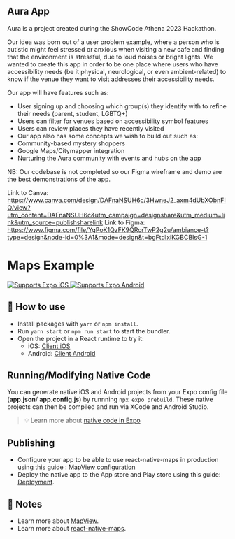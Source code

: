 ## Aura App

Aura is a project created during the ShowCode Athena 2023 Hackathon.

Our idea was born out of a user problem example, where a person who is autistic might feel stressed or anxious when visiting a new cafe and finding that the environment is stressful, due to loud noises or bright lights. We wanted to create this app in order to be one place where users who have accessibility needs (be it physical, neurological, or even ambient-related) to know if the venue they want to visit addresses their accessibility needs.

Our app will have features such as:
- User signing up and choosing which group(s) they identify with to refine their needs (parent, student, LGBTQ+)
- Users can filter for venues based on accessibility symbol features
- Users can review places they have recently visited
- Our app also has some concepts we wish to build out such as:
- Community-based mystery shoppers
- Google Maps/Citymapper integration
- Nurturing the Aura community with events and hubs on the app

NB: Our codebase is not completed so our Figma wireframe and demo are the best demonstrations of the app.

Link to Canva: https://www.canva.com/design/DAFnaNSUH6c/3HwneJ2_axm4dUbXObnFIQ/view?utm_content=DAFnaNSUH6c&utm_campaign=designshare&utm_medium=link&utm_source=publishsharelink
Link to Figma: https://www.figma.com/file/YgPoK1QzFK9QRcrTwP2g2u/ambiance-t?type=design&node-id=0%3A1&mode=design&t=bgFtdIxiKGBCBIsG-1

# Maps Example
<p>
  <!-- iOS -->
  <a href="https://itunes.apple.com/app/apple-store/id982107779">
    <img alt="Supports Expo iOS" longdesc="Supports Expo iOS" src="https://img.shields.io/badge/iOS-4630EB.svg?style=flat-square&logo=APPLE&labelColor=999999&logoColor=fff" />
  </a>
  <!-- Android -->
  <a href="https://play.google.com/store/apps/details?id=host.exp.exponent&referrer=blankexample">
    <img alt="Supports Expo Android" longdesc="Supports Expo Android" src="https://img.shields.io/badge/Android-4630EB.svg?style=flat-square&logo=ANDROID&labelColor=A4C639&logoColor=fff" />
  </a>
</p>

## 🚀 How to use

- Install packages with `yarn` or `npm install`.
- Run `yarn start` or `npm run start` to start the bundler.
- Open the project in a React runtime to try it:
  - iOS: [Client iOS](https://itunes.apple.com/app/apple-store/id982107779)
  - Android: [Client Android](https://play.google.com/store/apps/details?id=host.exp.exponent&referrer=blankexample)

## Running/Modifying Native Code

You can generate native iOS and Android projects from your Expo config file (**app.json**/ **app.config.js**) by runnning `npx expo prebuild`. These native projects can then be compiled and run via XCode and Android Studio.

> 💡 Learn more about [native code in Expo](https://docs.expo.dev/workflow/customizing/)

## Publishing

- Configure your app to be able to use react-native-maps in production using this guide : [MapView configuration](https://docs.expo.dev/versions/v38.0.0/sdk/map-view/#configuration)
- Deploy the native app to the App store and Play store using this guide: [Deployment](https://docs.expo.dev/distribution/app-stores/).

## 📝 Notes

- Learn more about [MapView](https://docs.expo.dev/versions/v38.0.0/sdk/map-view).
- Learn more about [react-native-maps](https://github.com/react-native-community/react-native-maps).
